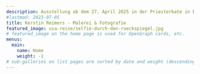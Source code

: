 ```yaml
---
description: Ausstellung ab dem 27. April 2025 in der Priesterkate in Büchen-Dorf
#lastmod: 2023-07-05
title: Kerstin Reimers - Malerei & Fotografie
featured_image: usa-reise/selfie-durch-den-rueckspiegel.jpg
# featured_image on the home page is used for OpenGraph cards, etc.
menus:
  main:
    name: Home
    weight: -1
# sub-galleries on list pages are sorted by date and weight (descending)
---
```

